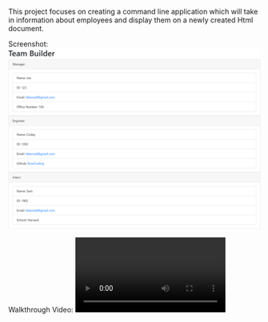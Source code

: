 This project focuses on creating a command line application which will take in information about employees and display them on a newly created Html document.

Screenshot: ![Webpage Screenshot](./assets/screenshot.png)


Walkthrough Video:  ![Team Generator Walkthrough Video](./assets/Project_Walkthrough.webm)